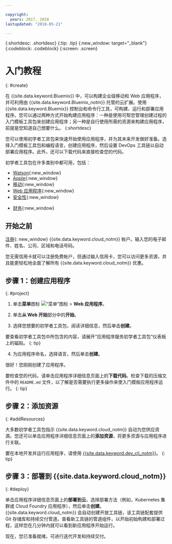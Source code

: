 ```yaml
---

copyright:
  years: 2017, 2018
lastupdated: "2018-05-21"

---
```


{:shortdesc: .shortdesc}
{:tip: .tip}
{:new_window: target="_blank"}
{:codeblock: .codeblock}
{:screen: .screen}

# 入门教程
{: #create}

在 {{site.data.keyword.Bluemix}} 中，可以构建企业级移动和 Web 应用程序，并可利用由 {{site.data.keyword.Bluemix_notm}} 托管的云扩展。使用 {{site.data.keyword.Bluemix}} 控制台和命令行工具，可构建、运行和部署应用程序。您可以通过两种方式开始构建应用程序：一种是使用可帮您管理创建过程的入门模板工具包来创建应用程序；另一种是自行使用所需的资源来构建应用程序，前提是您知道自己想要什么。
{:shortdesc}

您可以使用初学者工具包来快速开始使用应用程序，并为其未来开发做好准备。选择入门模板工具包和编程语言，创建应用程序，然后设置 DevOps 工具链以自动部署应用程序。此外，还可以下载代码来直接检查您的代码。

初学者工具包在许多类别中都可用，包括：

* [Watson](https://console.bluemix.net/developer/watson){:new_window}
* [Apple](https://console.bluemix.net/developer/appledevelopment){:new_window}
* [移动](https://console.bluemix.net/developer/mobile){:new_window}
* [Web 应用程序](https://console.bluemix.net/developer/appservice){:new_window}
* [安全性](https://console.bluemix.net/developer/security){:new_window}
<!--* [Watson Data Platform developer console](https://console.bluemix.net/developer/dataplatform)-->
* [财务](https://console.bluemix.net/developer/finance){:new_window}

## 开始之前

[注册](https://console.bluemix.net){: new_window} {{site.data.keyword.cloud_notm}} 帐户。输入您的电子邮件、姓名、公司、区域和电话号码。

您无需信用卡就可以注册免费帐户，但通过输入信用卡，您可以访问更多资源，并且能更轻松地全面了解所有 {{site.data.keyword.cloud_notm}} 优惠。

## 步骤 1：创建应用程序
{: #project}

1. 单击**菜单**图标 ![“菜单”图标](../icons/icon_hamburger.svg) > **Web 应用程序**。

2. 单击**从 Web 开始**部分中的**开始**。

3. 选择您想要的初学者工具包，阅读详细信息，然后单击**创建**。

  要查看初学者工具包中所包含的内容，请展开“应用程序服务初学者工具包”仪表板上的磁贴。
  {: tip}

4. 为应用程序命名，选择语言，然后单击**创建**。

很好！您刚刚创建了应用程序。

要检查您的代码，请单击应用程序详细信息页面上的**下载代码**。检查下载的压缩文件中的 `README.md` 文件，以了解是否需要执行更多操作来使入门模板应用程序运行。
{: tip}

## 步骤 2：添加资源
{: #addResources}

大多数初学者工具包指示 {{site.data.keyword.cloud_notm}} 自动为您供应资源。您还可以单击应用程序详细信息页面上的**添加资源**，将更多资源与应用程序进行关联。

要在本地开发并运行应用程序，请使用 [{{site.data.keyword.dev_cli_notm}}](../cli/idt/index.html)。
{: tip}

## 步骤 3：部署到 {{site.data.keyword.cloud_notm}}
{: #deploy}

单击应用程序详细信息页面上的**部署到云**，选择部署方法（例如，Kubernetes 集群或 Cloud Foundry 应用程序），然后单击**创建**。{{site.data.keyword.cloud_notm}} 会自动创建开放工具链，该工具链配套提供 Git 存储库和持续交付管道。查看新工具链的管道组件，以开始初始构建和部署过程，这样您在几分钟内就可以看到新应用程序开始运行。

现在，您已准备就绪，可进行迭代开发和持续交付。
